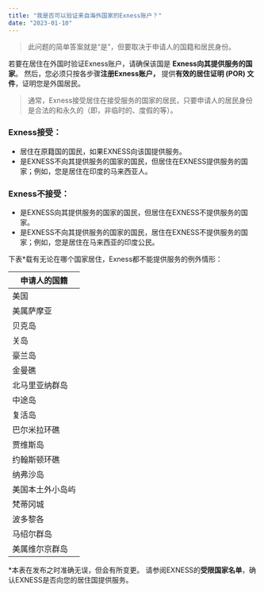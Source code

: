 ```yaml
---
title: "我是否可以验证来自海外国家的Exness账户？"
date: "2023-01-10"
---
```


<Ads></Ads> 

> 此问题的简单答案就是“是”，但要取决于申请人的国籍和居民身份。

若要在居住在外国时验证Exness账户，请确保该国是 **Exness向其提供服务的国家**。 然后，您必须只按各步骤**注册Exness账户，** 提供**有效的居住证明 (POR) 文件**，证明您是外国居民。

> 通常，Exness接受居住在接受服务的国家的居民，只要申请人的居民身份是合法的和永久的（即，非临时的、度假的等）。

### Exness接受：

- 居住在原籍国的国民，如果EXNESS向该国提供服务。
- 是EXNESS不向其提供服务的国家的国民，但居住在EXNESS提供服务的国家；例如，您是居住在印度的马来西亚人。

### Exness不接受：

- 是EXNESS向其提供服务的国家的国民，但居住在EXNESS不提供服务的国家。
- 是EXNESS不向其提供服务的国家的国民，居住在EXNESS不提供服务的国家；例如，您是居住在马来西亚的印度公民。

下表*载有无论在哪个国家居住，Exness都不能提供服务的例外情形：

| **申请人的国籍** |
| --- |
| 美国 |
| 美属萨摩亚 |
| 贝克岛 |
| 关岛 |
| 豪兰岛 |
| 金曼礁 |
| 北马里亚纳群岛 |
| 中途岛 |
| 复活岛 |
| 巴尔米拉环礁 |
| 贾维斯岛 |
| 约翰斯顿环礁 |
| 纳弗沙岛 |
| 美国本土外小岛屿 |
| 梵蒂冈城 |
| 波多黎各 |
| 马绍尔群岛 |
| 美属维尔京群岛 |

*本表在发布之时准确无误，但会有所变更。 请参阅EXNESS的**受限国家名单**，确认EXNESS是否向您的居住国提供服务。
